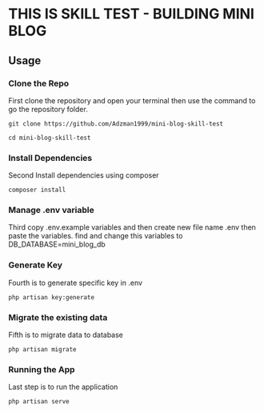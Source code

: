 # THIS IS SKILL TEST - BUILDING MINI BLOG

## Usage

### Clone the Repo

First clone the repository and open your terminal then use the command to go the repository folder.

```
git clone https://github.com/Adzman1999/mini-blog-skill-test

cd mini-blog-skill-test
```

### Install Dependencies

Second Install dependencies using composer

```
composer install
```

### Manage .env variable

Third copy .env.example variables and then create new file name .env then paste the variables. find and change this variables to DB_DATABASE=mini_blog_db

### Generate Key

Fourth is to generate specific key in .env

```
php artisan key:generate
```

### Migrate the existing data

Fifth is to migrate data to database

```
php artisan migrate
```

### Running the App

Last step is to run the application

```
php artisan serve
```
